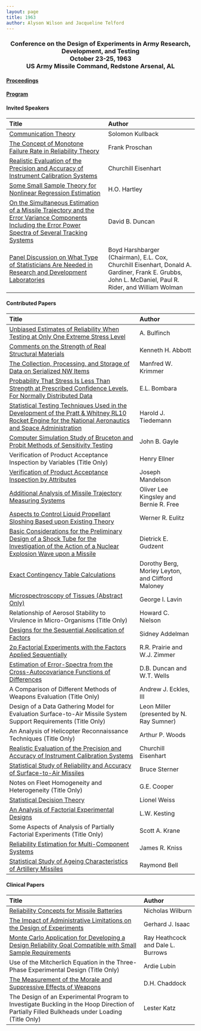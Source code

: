 ```yaml
---
layout: page
title: 1963
author: Alyson Wilson and Jacqueline Telford
---
```

<div align="center"><h3>Conference on the Design of Experiments in Army Research, Development, and Testing<br>
October 23-25, 1963<br>
US Army Missile Command, Redstone Arsenal, AL</h3></div>


#### [Proceedings](https://alysongwilson.github.io/ACAS/DOE2/DOE09.pdf#page=5)

#### [Program](https://alysongwilson.github.io/ACAS/DOE2/DOE09.pdf#page=19)


#### Invited Speakers

| Title | Author |
| :--- | :--- |
| [Communication Theory](https://alysongwilson.github.io/ACAS/DOE2/DOE09.pdf#page=29) | Solomon Kullback |
| [The Concept of Monotone Failure Rate in Reliability Theory](https://alysongwilson.github.io/ACAS/DOE2/DOE09.pdf#page=44) | Frank Proschan |
| [Realistic Evaluation of the Precision and Accuracy of Instrument Calibration Systems](https://alysongwilson.github.io/ACAS/DOE2/DOE09.pdf#page=415) | Churchill Eisenhart |
| [Some Small Sample Theory for Nonlinear Regression Estimation](https://alysongwilson.github.io/ACAS/DOE2/DOE09.pdf#page=569) | H.O. Hartley |
| [On the Simultaneous Estimation of a Missile Trajectory and the Error Variance Components Including the Error Power Spectra of Several Tracking Systems](https://alysongwilson.github.io/ACAS/DOE2/DOE09.pdf#page=575) | David B. Duncan |
| [Panel Discussion on What Type of Statisticians Are Needed in Research and Development Laboratories](https://alysongwilson.github.io/ACAS/DOE2/DOE09.pdf#page=491) | Boyd Harshbarger (Chairman), E.L. Cox, Churchill Eisenhart, Donald A. Gardiner, Frank E. Grubbs, John L. McDaniel, Paul R. Rider, and William Wolman |

#### Contributed Papers

| Title | Author |
| :--- | :--- |
| [Unbiased Estimates of Reliability When Testing at Only One Extreme Stress Level](https://alysongwilson.github.io/ACAS/DOE2/DOE09.pdf#page=91) | A. Bulfinch |
| [Comments on the Strength of Real Structural Materials](https://alysongwilson.github.io/ACAS/DOE2/DOE09.pdf#page=110) | Kenneth H. Abbott |
| [The Collection, Processing, and Storage of Data on Serialized NW Items](https://alysongwilson.github.io/ACAS/DOE2/DOE09.pdf#page=114) | Manfred W. Krimmer |
| [Probability That Stress Is Less Than Strength at Prescribed Confidence Levels, For Normally Distributed Data](https://alysongwilson.github.io/ACAS/DOE2/DOE09.pdf#page=122) | E.L. Bombara |
| [Statistical Testing Techniques Used in the Development of the Pratt & Whitney RL10 Rocket Engine for the National Aeronautics and Space Administration](https://alysongwilson.github.io/ACAS/DOE2/DOE09.pdf#page=173) | Harold J. Tiedemann |
| [Computer Simulation Study of Bruceton and Probit Methods of Sensitivity Testing](https://alysongwilson.github.io/ACAS/DOE2/DOE09.pdf#page=186) | John B. Gayle |
| Verification of Product Acceptance Inspection by Variables (Title Only) | Henry Ellner |
| [Verification of Product Acceptance Inspection by Attributes](https://alysongwilson.github.io/ACAS/DOE2/DOE09.pdf#page=212) | Joseph Mandelson |
| [Additional Analysis of Missile Trajectory Measuring Systems](https://alysongwilson.github.io/ACAS/DOE2/DOE09.pdf#page=218) | Oliver Lee Kingsley and Bernie R. Free |
| [Aspects to Control Liquid Propellant Sloshing Based upon Existing Theory](https://alysongwilson.github.io/ACAS/DOE2/DOE09.pdf#page=232) | Werner R. Eulitz |
| [Basic Considerations for the Preliminary Design of a Shock Tube for the Investigation of the Action of a Nuclear Explosion Wave upon a Missile](https://alysongwilson.github.io/ACAS/DOE2/DOE09.pdf#page=258) | Dietrick E. Gudzent |
| [Exact Contingency Table Calculations](https://alysongwilson.github.io/ACAS/DOE2/DOE09.pdf#page=310) | Dorothy Berg, Morley Leyton, and Clifford Maloney |
| [Microspectroscopy of Tissues (Abstract Only)](https://alysongwilson.github.io/ACAS/DOE2/DOE09.pdf#page=330) | George I. Lavin |
| Relationship of Aerosol Stability to Virulence in Micro-Organisms (Title Only) | Howard C. Nielson |
| [Designs for the Sequential Application of Factors](https://alysongwilson.github.io/ACAS/DOE2/DOE09.pdf#page=331) | Sidney Addelman |
| [2p Factorial Experiments with the Factors Applied Sequentially](https://alysongwilson.github.io/ACAS/DOE2/DOE09.pdf#page=341) | R.R. Prairie and W.J. Zimmer |
| [Estimation of Error-Spectra from the Cross-Autocovariance Functions of Differences](https://alysongwilson.github.io/ACAS/DOE2/DOE09.pdf#page=367) | D.B. Duncan and W.T. Wells |
| A Comparison of Different Methods of Weapons Evaluation (Title Only) | Andrew J. Eckles, III |
| Design of a Data Gathering Model for Evaluation Surface-to-Air Missile System Support Requirements (Title Only) | Leon Miller (presented by N. Ray Sumner) |
| An Analysis of Helicopter Reconnaissance Techniques (Title Only) | Arthur P. Woods |
| [Realistic Evaluation of the Precision and Accuracy of Instrument Calibration Systems](https://alysongwilson.github.io/ACAS/DOE2/DOE09.pdf#page=415) | Churchill Eisenhart |
| [Statistical Study of Reliability and Accuracy of Surface-to-Air Missiles](https://alysongwilson.github.io/ACAS/DOE2/DOE09.pdf#page=482) | Bruce Sterner |
| Notes on Fleet Homogeneity and Heterogeneity (Title Only) | G.E. Cooper |
| [Statistical Decision Theory](https://alysongwilson.github.io/ACAS/DOE2/DOE09.pdf#page=486) | Lionel Weiss |
| [An Analysis of Factorial Experimental Designs](https://alysongwilson.github.io/ACAS/DOE2/DOE09.pdf#page=513) | L.W. Kesting |
| Some Aspects of Analysis of Partially Factorial Experiments (Title Only) | Scott A. Krane |
| [Reliability Estimation for Multi-Component Systems](https://alysongwilson.github.io/ACAS/DOE2/DOE09.pdf#page=535) | James R. Kniss |
| [Statistical Study of Ageing Characteristics of Artillery Missiles](https://alysongwilson.github.io/ACAS/DOE2/DOE09.pdf#page=549) | Raymond Bell |
 

#### Clinical Papers

| Title | Author |
| :--- | :--- |
| [Reliability Concepts for Missile Batteries](https://alysongwilson.github.io/ACAS/DOE2/DOE09.pdf#page=277) | Nicholas Wilburn |
| [The Impact of Administrative Limitations on the Design of Experiments](https://alysongwilson.github.io/ACAS/DOE2/DOE09.pdf#page=207) | Gerhard J. Isaac |
| [Monte Carlo Application for Developing a Design Reliability Goal Compatible with Small Sample Requirements](https://alysongwilson.github.io/ACAS/DOE2/DOE09.pdf#page=285) | Ray Heathcock and Dale L. Burrows |
| Use of the Mitcherlich Equation in the Three-Phase Experimental Design (Title Only) | Ardie Lubin |
| [The Measurement of the Morale and Suppressive Effects of Weapons](https://alysongwilson.github.io/ACAS/DOE2/DOE09.pdf#page=564) | D.H. Chaddock |
| The Design of an Experimental Program to Investigate Buckling in the Hoop Direction of Partially Filled Bulkheads under Loading (Title Only) | Lester Katz |
